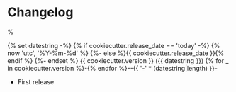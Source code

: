 
Changelog
=========

% <!--next-version-placeholder-->

{% set datestring -%}
{% if cookiecutter.release_date == 'today' -%}
{% now 'utc', '%Y-%m-%d' %}
{%- else %}{{ cookiecutter.release_date }}{% endif %}
{%- endset %}
{{ cookiecutter.version }} ({{ datestring }})
{% for _ in cookiecutter.version %}-{% endfor %}--{{ '-' * (datestring|length) }}-

* First release
